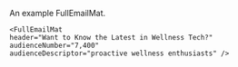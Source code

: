 An example FullEmailMat.

```
<FullEmailMat
header="Want to Know the Latest in Wellness Tech?"
audienceNumber="7,400"
audienceDescriptor="proactive wellness enthusiasts" />
```
